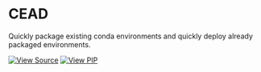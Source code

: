 CEAD
====

Quickly package existing conda environments and quickly deploy already packaged environments.

[![View Source][SOURCE-BADGE]](https://github.com/g-lyc/CEAD/tree/master/CEAD)
[![View PIP][PIP-BADGE]](https://github.com/g-lyc/CEAD/tree/master/CEAD)

[SOURCE-BADGE]: https://img.shields.io/badge/view-source-brightgreen.svg
[PIP-BADGE]: https://img.shields.io/badge/download-pip-green
